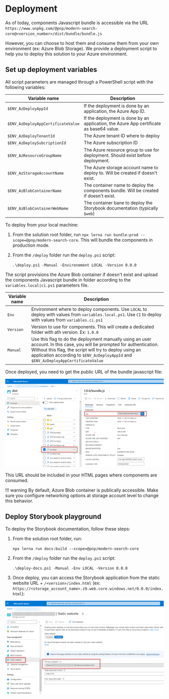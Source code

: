 # Deployment

As of today, components Javascript bundle is accessible via the URL `https://www.unpkg.com/@pnp/modern-search-core@<version_number>/dist/bundle/bundle.js`

However, you can choose to host them and consume them from your own environment (ex: Azure Blob Storage). We provide a deployment script to help you to deploy this solution to your Azure environment.

## Set up deployment variables

All script parameters are managed through a PowerShell script with the following variables:  

| Variable name                    	| Description                                                                  	|
|----------------------------------	|------------------------------------------------------------------------------	|
| `$ENV_AzDeployAppId`               	| If the deployment is done by an application, the Azure App ID.                	|
| `$ENV_AzDeployAppCertificateValue` 	| If the deployment is done by an application, the Azure App certificate as base64 value. 	|
| `$ENV_AzDeployTenantId`            	| The Azure tenant ID where to deploy                                          	|
| `$ENV_AzDeploySubcriptionId`       	| The Azure subscription ID                                                    	|
| `$ENV_AzResourceGroupName`         	| The Azure resource group to use for deployment. Should exist before deployment.
| `$ENV_AzStorageAccountName`        	| The Azure storage account name to deploy to. Will be created if doesn't exist.                                  	|
| `$ENV_AzBlobContainerName`         	| The container name to deploy the components bundle. Will be created if doesn't exist.                         	|
| `$ENV_AzBlobContainerWebName`      	| The container bane to deploy the Storybook documentation (typically `$web`)  	|

To deploy from your local machine:

1. From the solution root folder, run `npx lerna run bundle:prod --scope=@pnp/modern-search-core`. This will bundle the components in production mode.
1. From the `/deploy` folder run the `deploy.ps1` script:

    `.\deploy.ps1 -Manual -Environement LOCAL -Version 0.0.0`

The script provisions the Azure Blob container if doesn't exist and upload the components Javascript bundle in folder according to the `variables.local|ci.ps1` parameters file.

| Variable name 	| Description                                                                                                                                                                                                                                                               	|
|---------------	|---------------------------------------------------------------------------------------------------------------------------------------------------------------------------------------------------------------------------------------------------------------------------	|
| `Env`         	| Environment where to deploy components. Use `LOCAL` to deploy with values from `variables.local.ps1`. Use `CI` to deploy with values from `variables.ci.ps1`                                                                    	|
| `Version`     	| Version to use for components. This will create a dedicated folder with ath version. Ex: `1.0.0`                                                                                                                                                                          	|
| `Manual`      	| Use this flag to do the deployment manually using an user account. In this case, you will be prompted for authentication. Without this flag, the script will try to deploy using an application according to `$ENV_AzDeployAppId` and `$ENV_AzDeployAppCertificateValue` 	|

Once deployed, you need to get the public URL of the bundle javascript file:

![Azure Blob bundle URL](../../img/bundle_public_url.png)

This URL should be included in your HTML pages where components are consumed.

!!! warning
    By default, Azure Blob container is publically accessible. Make sure you configure networking options at storage account level to change this behavior.

## Deploy Storybook playground

To deploy the Storybook documentation, follow these steps:

1. From the solution root folder, run:
    
    `npx lerna run docs:build --scope=@pnp/modern-search-core`

1. From the `/deploy` folder run the `deploy.ps1` script:

    `.\deploy-docs.ps1 -Manual -Env LOCAL -Version 0.0.0`

1. Once deploy, you can access the Storybook application from the static website URL + `/<version>/index.html` (ex: `https://<storage_account_name>.z9.web.core.windows.net/0.0.0/index.html`):

!["Static website URL"](../../img/static_website_url.png)